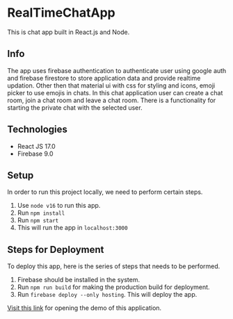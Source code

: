 # RealTimeChatApp
This is chat app built in React.js and Node.

## Info
The app uses firebase authentication to authenticate user using google auth and firebase firestore to store application data and provide realtime updation. Other then that material ui with css for styling and icons, emoji picker to use emojis in chats. 
In this chat application user can create a chat room, join a chat room and leave a chat room. There is a functionality for starting the private chat with the selected user. 

## Technologies
* React JS 17.0
* Firebase 9.0

## Setup
In order to run this project locally, we need to perform certain steps.
1. Use `node v16` to run this app.
2. Run `npm install`
3. Run `npm start` 
3. This will run the app in `localhost:3000`

## Steps for Deployment
To deploy this app, here is the series of steps that needs to be performed.
1. Firebase should be installed in the system.
2. Run `npm run build` for making the production build for deployment.
3. Run `firebase deploy --only hosting`. This will deploy the app.


[Visit this link](real-time-chat-app-47c2a.web.app) for opening the demo of this application.


